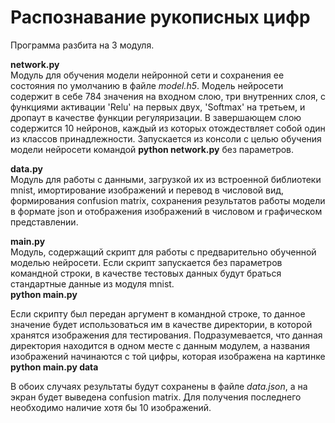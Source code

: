# Распознавание рукописных цифр

Программа разбита на 3 модуля.

<b>network.py</b><br>
Модуль для обучения модели нейронной сети и сохранения ее состояния по умолчанию в файле <i>model.h5</i>. Модель нейросети содержит в себе 784 значения на входном слою, три внутренних слоя, с функциями активации 'Relu' на первых двух, 'Softmax' на третьем, и дропаут в качестве функции регуляризации. В завершающем слою содержится 10 нейронов, каждый из которых отождествляет собой один из классов принадлежности.
Запускается из консоли с целью обучения модели нейросети командой <b>python network.py</b> без параметров.

<b>data.py</b><br>
Модуль для работы с данными, загрузкой их из встроенной библиотеки mnist, имортирование изображений и перевод в числовой вид, формирования confusion matrix, сохранения результатов работы модели в формате json и отображения изображений в числовом и графическом представлении.

<b>main.py</b><br>
Модуль, содержащий скрипт для работы с предварительно обученной моделью нейросети.
Если скрипт запускается без параметров командной строки, в качестве тестовых данных будут браться стандартные данные из модуля mnist.<br>
<b>python main.py</b>

Если скрипту был передан аргумент в командной строке, то данное значение будет использоваться им в качестве директории, в которой хранятся изображения для тестирования. Подразумевается, что данная директория находится в одном месте с данным модулем, а названия изображений начинаются с той цифры, которая изображена на картинке<br>
<b>python main.py data</b>

В обоих случаях результаты будут сохранены в файле <i>data.json</i>, а на экран будет выведена confusion matrix. Для получения последнего необходимо наличие хотя бы 10 изображений.
